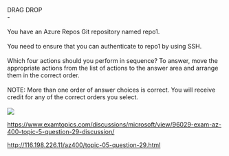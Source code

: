 DRAG DROP<br/> -<br/><br/>You have an Azure Repos Git repository named repo1.<br/><br/>You need to ensure that you can authenticate to repo1 by using SSH.<br/><br/>Which four actions should you perform in sequence? To answer, move the appropriate actions from the list of actions to the answer area and arrange them in the correct order.<br/><br/>NOTE: More than one order of answer choices is correct. You will receive credit for any of the correct orders you select.<br/><br/><img src="https://img.examtopics.com/az-400/image22.png"/><p><a href="https://www.examtopics.com/discussions/microsoft/view/96029-exam-az-400-topic-5-question-29-discussion/">https://www.examtopics.com/discussions/microsoft/view/96029-exam-az-400-topic-5-question-29-discussion/</a></p><p><a href="http://116.198.226.11/az400/topic-05-question-29.html">http://116.198.226.11/az400/topic-05-question-29.html</a></p><script src="https://giscus.app/client.js"                    data-repo="azsamples/az204"                    data-repo-id="R_kgDOMRXzDQ"                    data-category="General"                    data-category-id="DIC_kwDOMRXzDc4Cgi27"                    data-mapping="pathname"                    data-strict="0"                    data-reactions-enabled="0"                    data-emit-metadata="0"                    data-input-position="bottom"                    data-theme="preferred_color_scheme"                    data-lang="en"                    crossorigin="anonymous"                    async>                    </script>